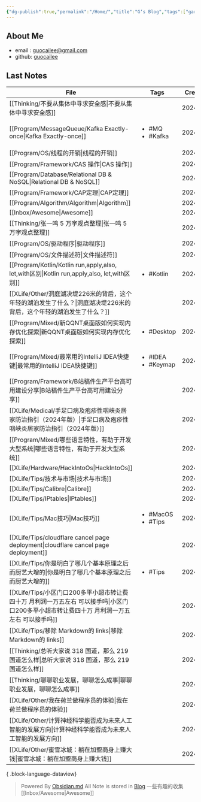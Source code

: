 ```yaml
---
{"dg-publish":true,"permalink":"/Home/","title":"G‘s Blog","tags":["gardenEntry"],"noteIcon":""}
---
```


## About Me
* email : [guocailee@gmail.com](mailto:guocailee@gmail.com)
* github: [guocailee](https://github.com/guocailee)


## Last Notes

| File                                                                                       | Tags                                    | CreatedAt  |
| ------------------------------------------------------------------------------------------ | --------------------------------------- | ---------- |
| [[Thinking/不要从集体中寻求安全感\|不要从集体中寻求安全感]]                                                   | <ul></ul>                               | 2024/08/20 |
| [[Program/MessageQueue/Kafka Exactly-once\|Kafka Exactly-once]]                         | <ul><li>#MQ</li><li>#Kafka</li></ul>    | 2024/08/20 |
| [[Program/OS/线程的开销\|线程的开销]]                                                             | <ul></ul>                               | 2024/08/13 |
| [[Program/Framework/CAS 操作\|CAS 操作]]                                                    | <ul></ul>                               | 2024/08/13 |
| [[Program/Database/Relational DB & NoSQL\|Relational DB & NoSQL]]                       | <ul></ul>                               | 2024/08/12 |
| [[Program/Framework/CAP定理\|CAP定理]]                                                      | <ul></ul>                               | 2024/08/13 |
| [[Program/Algorithm/Algorithm\|Algorithm]]                                              | <ul></ul>                               | 2024/08/12 |
| [[Inbox/Awesome\|Awesome]]                                                              | <ul></ul>                               | 2024/08/12 |
| [[Thinking/张一鸣 5 万字观点整理\|张一鸣 5 万字观点整理]]                                                 | <ul></ul>                               | 2024/08/12 |
| [[Program/OS/驱动程序\|驱动程序]]                                                               | <ul></ul>                               | 2024/08/12 |
| [[Program/OS/文件描述符\|文件描述符]]                                                             | <ul></ul>                               | 2024/08/13 |
| [[Program/Kotlin/Kotlin run,apply,also, let,with区别\|Kotlin run,apply,also, let,with区别]] | <ul><li>#Kotlin</li></ul>               | 2024/08/26 |
| [[XLife/Other/洞庭湖决堤226米的背后，这个年轻的湖泊发生了什么？\|洞庭湖决堤226米的背后，这个年轻的湖泊发生了什么？]]                  | <ul></ul>                               | 2024/08/12 |
| [[Program/Mixed/新QQNT桌面版如何实现内存优化探索\|新QQNT桌面版如何实现内存优化探索]]                                | <ul><li>#Desktop</li></ul>              | 2024/08/12 |
| [[Program/Mixed/最常用的IntelliJ IDEA快捷键\|最常用的IntelliJ IDEA快捷键]]                            | <ul><li>#IDEA</li><li>#Keymap</li></ul> | 2024/08/14 |
| [[Program/Framework/B站稿件生产平台高可用建设分享\|B站稿件生产平台高可用建设分享]]                                  | <ul></ul>                               | 2024/08/12 |
| [[XLife/Medical/手足口病及疱疹性咽峡炎居家防治指引（2024年版）\|手足口病及疱疹性咽峡炎居家防治指引（2024年版）]]                  | <ul></ul>                               | 2024/08/12 |
| [[Program/Mixed/哪些语言特性，有助于开发大型系统\|哪些语言特性，有助于开发大型系统]]                                    | <ul></ul>                               | 2024/08/12 |
| [[XLife/Hardware/HackIntoOs\|HackIntoOs]]                                               | <ul></ul>                               | 2024/08/12 |
| [[XLife/Tips/技术与市场\|技术与市场]]                                                             | <ul></ul>                               | 2024/08/12 |
| [[XLife/Tips/Calibre\|Calibre]]                                                         | <ul></ul>                               | 2024/08/12 |
| [[XLife/Tips/IPtables\|IPtables]]                                                       | <ul></ul>                               | 2024/08/12 |
| [[XLife/Tips/Mac技巧\|Mac技巧]]                                                             | <ul><li>#MacOS</li><li>#Tips</li></ul>  | 2024/08/12 |
| [[XLife/Tips/cloudflare cancel page deployment\|cloudflare cancel page deployment]]     | <ul></ul>                               | 2024/08/12 |
| [[XLife/Tips/你是明白了哪几个基本原理之后而厨艺大增的\|你是明白了哪几个基本原理之后而厨艺大增的]]                               | <ul><li>#Tips</li></ul>                 | 2024/08/12 |
| [[XLife/Tips/小区门口200多平小超市转让费四十万 月利润一万五左右 可以接手吗\|小区门口200多平小超市转让费四十万 月利润一万五左右 可以接手吗]]     | <ul></ul>                               | 2024/08/12 |
| [[XLife/Tips/移除 Markdown的 links\|移除 Markdown的 links]]                                   | <ul></ul>                               | 2024/08/12 |
| [[Thinking/总听大家说 318 国道，那么 219 国道怎么样\|总听大家说 318 国道，那么 219 国道怎么样]]                       | <ul></ul>                               | 2024/08/12 |
| [[Thinking/聊聊职业发展，聊聊怎么成事\|聊聊职业发展，聊聊怎么成事]]                                               | <ul></ul>                               | 2024/08/12 |
| [[XLife/Other/我在荷兰做程序员的体验\|我在荷兰做程序员的体验]]                                                | <ul></ul>                               | 2024/08/12 |
| [[XLife/Other/计算神经科学能否成为未来人工智能的发展方向\|计算神经科学能否成为未来人工智能的发展方向]]                            | <ul></ul>                               | 2024/08/12 |
| [[XLife/Other/蜜雪冰城：躺在加盟商身上赚大钱\|蜜雪冰城：躺在加盟商身上赚大钱]]                                        | <ul></ul>                               | 2024/08/12 |

{ .block-language-dataview}


>Powered By [Obsidian.md](https://obsidian.md/) 
 All Note is stored in [Blog](https://github.com/guocailee/blog)
> 一些有趣的收集[[Inbox/Awesome\|Awesome]]
